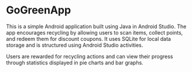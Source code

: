 # GoGreenApp

This is a simple Android application built using Java in Android Studio. The app encourages recycling by allowing users to scan items, collect points, and redeem them for discount coupons. It uses SQLite for local data storage and is structured using Android Studio activities.

Users are rewarded for recycling actions and can view their progress through statistics displayed in pie charts and bar graphs.
